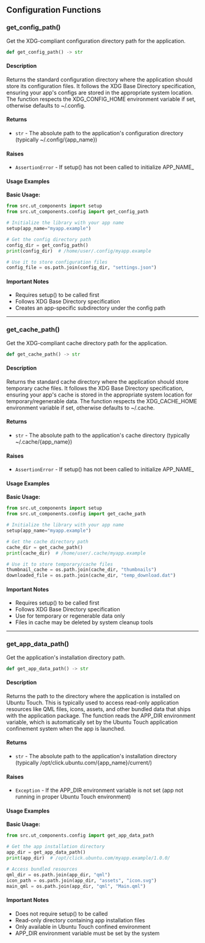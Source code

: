
## Configuration Functions

### get_config_path()

Get the XDG-compliant configuration directory path for the application.

```python
def get_config_path() -> str
```

#### Description
Returns the standard configuration directory where the application should store its configuration files. It follows the XDG Base Directory specification, ensuring your app's configs are stored in the appropriate system location. The function respects the XDG_CONFIG_HOME environment variable if set, otherwise defaults to ~/.config.

#### Returns
- `str` - The absolute path to the application's configuration directory (typically ~/.config/{app_name})

#### Raises
- `AssertionError` - If setup() has not been called to initialize APP_NAME_

#### Usage Examples

**Basic Usage:**
```python
from src.ut_components import setup
from src.ut_components.config import get_config_path

# Initialize the library with your app name
setup(app_name="myapp.example")

# Get the config directory path
config_dir = get_config_path()
print(config_dir)  # /home/user/.config/myapp.example

# Use it to store configuration files
config_file = os.path.join(config_dir, "settings.json")
```

#### Important Notes
- Requires setup() to be called first
- Follows XDG Base Directory specification
- Creates an app-specific subdirectory under the config path

---

### get_cache_path()

Get the XDG-compliant cache directory path for the application.

```python
def get_cache_path() -> str
```

#### Description
Returns the standard cache directory where the application should store temporary cache files. It follows the XDG Base Directory specification, ensuring your app's cache is stored in the appropriate system location for temporary/regenerable data. The function respects the XDG_CACHE_HOME environment variable if set, otherwise defaults to ~/.cache.

#### Returns
- `str` - The absolute path to the application's cache directory (typically ~/.cache/{app_name})

#### Raises
- `AssertionError` - If setup() has not been called to initialize APP_NAME_

#### Usage Examples

**Basic Usage:**
```python
from src.ut_components import setup
from src.ut_components.config import get_cache_path

# Initialize the library with your app name
setup(app_name="myapp.example")

# Get the cache directory path
cache_dir = get_cache_path()
print(cache_dir)  # /home/user/.cache/myapp.example

# Use it to store temporary/cache files
thumbnail_cache = os.path.join(cache_dir, "thumbnails")
downloaded_file = os.path.join(cache_dir, "temp_download.dat")
```

#### Important Notes
- Requires setup() to be called first
- Follows XDG Base Directory specification
- Use for temporary or regenerable data only
- Files in cache may be deleted by system cleanup tools

---

### get_app_data_path()

Get the application's installation directory path.

```python
def get_app_data_path() -> str
```

#### Description
Returns the path to the directory where the application is installed on Ubuntu Touch. This is typically used to access read-only application resources like QML files, icons, assets, and other bundled data that ships with the application package. The function reads the APP_DIR environment variable, which is automatically set by the Ubuntu Touch application confinement system when the app is launched.

#### Returns
- `str` - The absolute path to the application's installation directory (typically /opt/click.ubuntu.com/{app_name}/current/)

#### Raises
- `Exception` - If the APP_DIR environment variable is not set (app not running in proper Ubuntu Touch environment)

#### Usage Examples

**Basic Usage:**
```python
from src.ut_components.config import get_app_data_path

# Get the app installation directory
app_dir = get_app_data_path()
print(app_dir)  # /opt/click.ubuntu.com/myapp.example/1.0.0/

# Access bundled resources
qml_dir = os.path.join(app_dir, "qml")
icon_path = os.path.join(app_dir, "assets", "icon.svg")
main_qml = os.path.join(app_dir, "qml", "Main.qml")
```

#### Important Notes
- Does not require setup() to be called
- Read-only directory containing app installation files
- Only available in Ubuntu Touch confined environment
- APP_DIR environment variable must be set by the system
